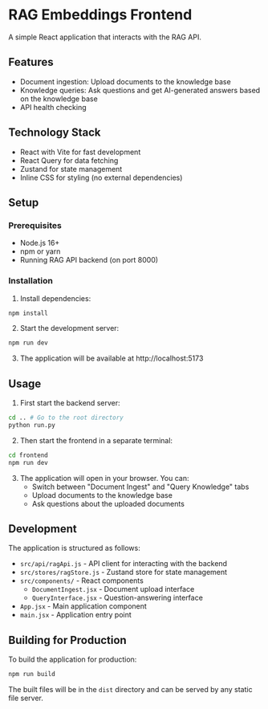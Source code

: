 # RAG Embeddings Frontend

A simple React application that interacts with the RAG API.

## Features

- Document ingestion: Upload documents to the knowledge base
- Knowledge queries: Ask questions and get AI-generated answers based on the knowledge base
- API health checking

## Technology Stack

- React with Vite for fast development
- React Query for data fetching
- Zustand for state management
- Inline CSS for styling (no external dependencies)

## Setup

### Prerequisites

- Node.js 16+
- npm or yarn
- Running RAG API backend (on port 8000)

### Installation

1. Install dependencies:
```bash
npm install
```

2. Start the development server:
```bash
npm run dev
```

3. The application will be available at http://localhost:5173

## Usage

1. First start the backend server:
```bash
cd .. # Go to the root directory
python run.py
```

2. Then start the frontend in a separate terminal:
```bash
cd frontend
npm run dev
```

3. The application will open in your browser. You can:
   - Switch between "Document Ingest" and "Query Knowledge" tabs
   - Upload documents to the knowledge base
   - Ask questions about the uploaded documents

## Development

The application is structured as follows:

- `src/api/ragApi.js` - API client for interacting with the backend
- `src/stores/ragStore.js` - Zustand store for state management
- `src/components/` - React components
  - `DocumentIngest.jsx` - Document upload interface
  - `QueryInterface.jsx` - Question-answering interface
- `App.jsx` - Main application component
- `main.jsx` - Application entry point

## Building for Production

To build the application for production:

```bash
npm run build
```

The built files will be in the `dist` directory and can be served by any static file server.
